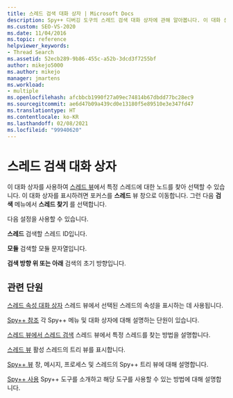 ```yaml
---
title: 스레드 검색 대화 상자 | Microsoft Docs
description: Spy++ 디버깅 도구의 스레드 검색 대화 상자에 관해 알아봅니다. 이 대화 상자를 사용하여 스레드 뷰에서 특정 스레드에 대한 노드를 찾아 선택할 수 있습니다.
ms.custom: SEO-VS-2020
ms.date: 11/04/2016
ms.topic: reference
helpviewer_keywords:
- Thread Search
ms.assetid: 52ecb289-9b86-455c-a52b-3dcd3f7255bf
author: mikejo5000
ms.author: mikejo
manager: jmartens
ms.workload:
- multiple
ms.openlocfilehash: afcbbcb1990f27a09ec74814b67dbdd77bc28ec9
ms.sourcegitcommit: ae6d47b09a439cd0e13180f5e89510e3e347fd47
ms.translationtype: HT
ms.contentlocale: ko-KR
ms.lasthandoff: 02/08/2021
ms.locfileid: "99940620"
---
```

# <a name="thread-search-dialog-box"></a>스레드 검색 대화 상자
이 대화 상자를 사용하여 [스레드 뷰](../debugger/threads-view.md)에서 특정 스레드에 대한 노드를 찾아 선택할 수 있습니다. 이 대화 상자를 표시하려면 포커스를 **스레드** 뷰 창으로 이동합니다. 그런 다음 **검색** 메뉴에서 **스레드 찾기** 를 선택합니다.

 다음 설정을 사용할 수 있습니다.

 **스레드** 검색할 스레드 ID입니다.

 **모듈** 검색할 모듈 문자열입니다.

 **검색 방향 위 또는 아래** 검색의 초기 방향입니다.

## <a name="related-sections"></a>관련 단원
 [스레드 속성 대화 상자](../debugger/thread-properties-dialog-box.md) 스레드 뷰에서 선택된 스레드의 속성을 표시하는 데 사용됩니다.

 [Spy++ 참조](../debugger/spy-increment-reference.md) 각 Spy++ 메뉴 및 대화 상자에 대해 설명하는 단원이 있습니다.

 [스레드 뷰에서 스레드 검색](../debugger/how-to-search-for-a-thread-in-threads-view.md) 스레드 뷰에서 특정 스레드를 찾는 방법을 설명합니다.

 [스레드 뷰](../debugger/threads-view.md) 활성 스레드의 트리 뷰를 표시합니다.

 [Spy++ 뷰](../debugger/spy-increment-views.md) 창, 메시지, 프로세스 및 스레드의 Spy++ 트리 뷰에 대해 설명합니다.

 [Spy++ 사용](../debugger/using-spy-increment.md) Spy++ 도구를 소개하고 해당 도구를 사용할 수 있는 방법에 대해 설명합니다.